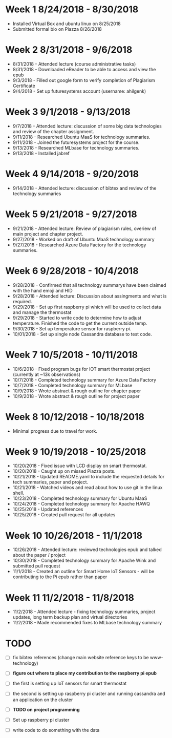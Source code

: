 Week 1 8/24/2018 - 8/30/2018
============================

* Installed Virtual Box and ubuntu linux on 8/25/2018
* Submitted formal bio on Piazza 8/26/2018

Week 2 8/31/2018 - 9/6/2018
===========================

* 8/31/2018 - Attended lecture (course administrative tasks) 
* 8/31/2018 - Downloaded eReader to be able to access and view the epub
* 9/3/2018 - Filled out google form to verify completion of Plagiarism Certificate
* 9/4/2018 - Set up futuresystems account (username: ahilgenk)

Week 3 9/1/2018 - 9/13/2018
===========================

* 9/7/2018 - Attended lecture: discussion of some big data technologies and review of the chapter assignment.
* 9/11/2018 - Researched Ubuntu MaaS for technology summaries.
* 9/11/2018 - Joined the futuresystems project for the course.
* 9/13/2018 - Researched MLbase for technology summaries.
* 9/13/2018 - Installed jabref

Week 4 9/14/2018 - 9/20/2018
============================

* 9/14/2018 - Attended lecture: discussion of bibtex and review of the technology summaries

Week 5 9/21/2018 - 9/27/2018
============================

* 9/21/2018 - Attended lecture:  Review of plagiarism rules, overiew of main project and chapter project.
* 9/27/2018 - Worked on draft of Ubuntu MaaS technology summary
* 9/27/2018 - Researched Azure Data Factory for the technology summaries.

Week 6 9/28/2018 - 10/4/2018
============================

* 9/28/2018 - Confirmed that all technology summarys have been claimed with the hand emoji and HID
* 9/28/2018 - Attended lecture: Discussion about assingments and what is required.
* 9/29/2018 - Set up first raspberry pi which will be used to collect data and manage the thermostat
* 9/29/2018 - Started to write code to determine how to adjust temperature.  Finished the code to get the current outside temp.
* 9/30/2018 - Set up temperature sensor for raspberry pi.
* 10/01/2018 - Set up single node Cassandra database to test code. 

Week 7 10/5/2018 - 10/11/2018
=============================

* 10/6/2018 - Fixed program bugs for IOT smart thermostat project (currently at ~13k observations)
* 10/7/2018 - Completed technology summary for Azure Data Factory
* 10/7/2018 - Completed technology summary for MLbase
* 10/9/2018 - Wrote abstract & rough outline for chapter paper
* 10/9/2018 - Wrote abstract & rough outline for project paper

Week 8 10/12/2018 - 10/18/2018
==============================

* Minimal progress due to travel for work.

Week 9 10/19/2018 - 10/25/2018
==============================

* 10/20/2018 - Fixed issue with LCD display on smart thermostat.
* 10/20/2018 - Caught up on missed Piazza posts.
* 10/21/2018 - Updated README.yaml to include the requested details for tech summaries, paper and project.
* 10/21/2018 - Watched videos and read about how to use git in the linux shell.
* 10/23/2018 - Completed technology summary for Ubuntu MaaS
* 10/24/2018 - Completed technology summary for Apache HAWQ
* 10/25/2018 - Updated references
* 10/25/2018 - Created pull request for all updates

Week 10 10/26/2018 - 11/1/2018
==============================

 * 10/26/2018 - Attended lecture: reviewed technologies epub and talked about the paper / project
 * 10/30/2018 - Completed technology summary for Apache Wink and submitted pull request
 * 11/1/2018 - Created an outline for Smart Home IoT Sensors - will be contributing to the Pi epub rather than paper
  
Week 11 11/2/2018 - 11/8/2018
=============================

 * 11/2/2018 - Attended lecture - fixing technology summaries, project updates, long term backup plan and virtual directories
 * 11/2/2018 - Made recommended fixes to MLbase technology summary
 
 
# TODO

 - [ ] fix bibtex references (change main website reference keys to be www-technology)
 - [ ] **figure out where to place my contribution to the raspberry pi epub**
  - [ ] the first is setting up IoT sensors for smart thermostat
  - [ ] the second is setting up raspberry pi cluster and running cassandra and an application on the cluster
 - [ ] **TODO on project programming**
  - [ ] Set up raspberry pi cluster
  - [ ] write code to do something with the data
  

